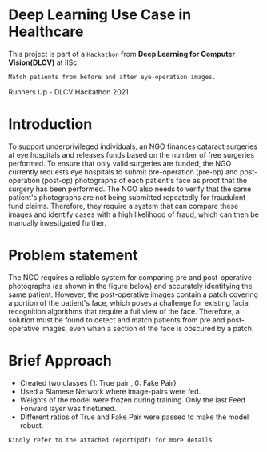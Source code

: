 # Deep Learning Use Case in Healthcare
This project is part of a `Hackathon` from **Deep Learning for Computer Vision(DLCV)** at IISc.

`Match patients from before and after eye-operation images.`

Runners Up -  DLCV Hackathon 2021

# Introduction
To support underprivileged individuals, an NGO finances cataract surgeries at eye hospitals and releases funds based on the number of free surgeries performed. To ensure that only valid surgeries are funded, the NGO currently requests eye hospitals to submit pre-operation (pre-op) and post-operation (post-op) photographs of each patient's face as proof that the surgery has been performed. The NGO also needs to verify that the same patient's photographs are not being submitted repeatedly for fraudulent fund claims. Therefore, they require a system that can compare these images and identify cases with a high likelihood of fraud, which can then be manually investigated further.
# Problem statement

The NGO requires a reliable system for comparing pre and post-operative photographs (as shown in the figure below) and accurately identifying the same patient. However, the post-operative images contain a patch covering a portion of the patient's face, which poses a challenge for existing facial recognition algorithms that require a full view of the face. Therefore, a solution must be found to detect and match patients from pre and post-operative images, even when a section of the face is obscured by a patch.


# Brief Approach
- Created two classes {1: True pair , 0: Fake Pair}
- Used a Siamese Network where image-pairs were fed.
- Weights of the model were frozen during training. Only the last Feed Forward layer was finetuned.
- Different ratios of True and Fake Pair were passed to make the model robust.

`Kindly refer to the attached report(pdf) for more details`








